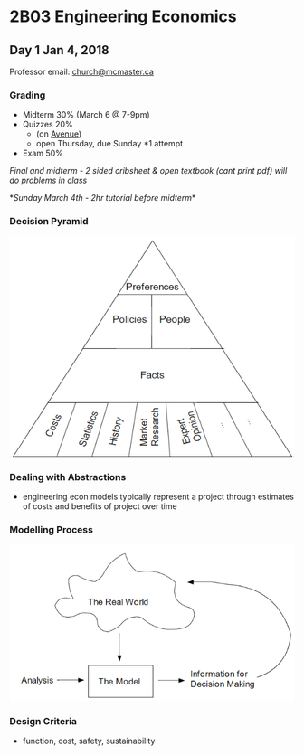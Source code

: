 # 2B03 Engineering Economics

## Day 1 Jan 4, 2018
 
Professor email: church@mcmaster.ca

### Grading
- Midterm 30% (March 6 @ 7-9pm)
- Quizzes 20% 
	- (on [Avenue](http://avenue.mcmaster.ca/)) 
	- open Thursday, due Sunday \*1 attempt
- Exam 50%

_Final and midterm - 2 sided cribsheet & open textbook (cant print pdf)_
_will do problems in class_

\*_Sunday March 4th - 2hr tutorial before midterm_*

### Decision Pyramid

![](decision_pyramid.PNG)

### Dealing with Abstractions
- engineering econ models typically represent a project through estimates
of costs and benefits of project over time

### Modelling Process

![](modelling_process.PNG)

### Design Criteria
- function, cost, safety, sustainability
